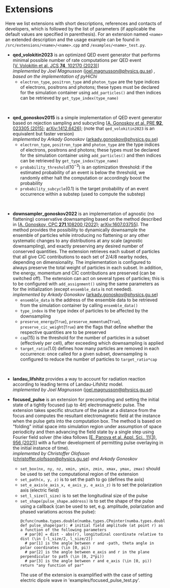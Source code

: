 # Extensions

Here we list extensions with short descriptions, references and contacts of developers, which is followed by the list of parameters (if applicable the default values are specified in parenthesis). For an extension named `<name>` an extended description and the usage example can be found in `/src/extensions/<name>/<name>.cpp` and `/examples/<name>_test.py`.

- **qed_volokitin2023** is an optimized QED event generator that performs minimal possible number of rate computations per QED event [[V.&nbsp;Volokitin et al. JCS **74**, 102170 (2023)](https://doi.org/10.1016/j.jocs.2023.102170)]<br/>
*implemented by Joel Magnusson* (joel.magnusson@physics.gu.se) *, based on the implementation of pyHiChi*
    - `electron_type`, `positron_type` and `photon_type` are the type indices of electrons, positrons and photons; these types must be declared for the simulation container using `add_particles()` and then indices can be retrieved by `get_type_index(type_name)`

</br>

- **qed_gonoskov2015** is a simple implementation of QED event generator based on rejection sampling and subcycling [[A.&nbsp;Gonoskov et al. PRE **92**, 023305 (2015)](https://journals.aps.org/pre/abstract/10.1103/PhysRevE.92.023305); [arXiv:1412.6426](https://arxiv.org/abs/1412.6426)]; (note that `qed_volokitin2023` is an equivalent but faster version)<br/>
*implemented by Arkady Gonoskov* (arkady.gonoskov@physics.gu.se)
    - `electron_type`, `positron_type` and `photon_type` are the type indices of electrons, positrons and photons; these types must be declared for the simulation container using `add_particles()` and then indices can be retrieved by `get_type_index(type_name)`
    - `probability_threshold`($10^{-3}$) is an optimization threshold: if the estimated probability of an event is below the threshold, we randomly either halt the computation or accordingly boost the probability
    - `probability_subcycle`(0.1) is the target probability of an event occurrence within a substep (used to compute the substep)

</br>

- **downsampler_gonoskov2022** is an implementation of agnostic (no flattening) conservative downsampling based on the method described in [[A.&nbsp;Gonoskov, CPC **271**,108200 (2022)](https://doi.org/10.1016/j.cpc.2021.108200); [arXiv:1607.03755](https://arxiv.org/abs/1607.03755)]. The method provides the possibility to dynamically downsample the ensemble of particles while introducing no flattening or any other systematic changes to any distributions at any scale (agnostic downsampling), and exactly preserving any desired number of conserved quantities. The extension retrieves each subset of particles that all give CIC contributions to each set of 2/4/8 nearby nodes, depending on dimensionality. The implementation is configured to always preserve the total weight of particles in each subset. In addition, the energy, momentum and CIC contributions are preserved (can be switched off). The extension can act on several types of particles; this is to be configured with `add_assignment()` using the same parameters as for the initialization (except `ensemble_data` is not needed). </br>
*implemented by Arkady Gonoskov* (arkady.gonoskov@physics.gu.se)
    - `ensemble_data` is the address of the ensemble data to be retrieved from the simulation container by calling `ensemble_data()`
    - `type_index` is the type index of particles to be affected by the downsampling
    - `preserve_energy`(`True`), `preserve_momentum`(`True`), `preserve_cic_weight`(`True`) are the flags that define whether the respective quantities are to be preserved
    - `cap`(15) is the threshold for the number of particles in a subset (effectively per cell), after exceeding which downsampling is applied
    - `target_ratio`(1.0) defines how many particles are removed in each occurrence: once called for a given subset, downsampling is configured to reduce the number of particles to `target_ratio*cap`

</br>

- **landau_lifshitz** provides a way to account for radiation reaction according to leading terms of Landau-Lifshitz model.</br>
*implemented by Joel Magnusson* (joel.magnusson@physics.gu.se)

- **focused_pulse** is an extension for precomputing and setting the initial state of a tightly focused (up to $4\pi$) electromagnetic pulse. The extension takes specific structure of the pulse at a distance from the focus and computes the resultant electromagnetic field at the instance when the pulse gets into the computation box. The method is based on "folding" initial space into simulation region under assumption of space periodicity and then advancing the field state by a single step using Fourier field solver (the idea follows [[E.&nbsp;Panova et al. Appl. Sci., 11(3), 956 (2021)]](https://www.mdpi.com/2076-3417/11/3/956) with a further development of permitting pulse overlaying in the initial instance of time).<br/>
*implemented by Christoffer Olofsson* (christoffer.olofsson@physics.gu.se) *and Arkady Gonoskov* </br>
    - `set_box(nx, ny, nz, xmin, ymin, zmin, xmax, ymax, zmax)` should be used to set the computational region of the extension
    - `set_path(x, y, z)` is to set the path to go (defines the axis)
    - `set_e_axis(e_axis_x, e_axis_y, e_axis_z)` is to set the polarization axis (electric field)
    - `set_l_size(l_size)` is to set the longitudinal size of the pulse
    - `set_shape(pulse_shape.address)` is to set the shape of the pulse using a callback (can be used to set, e.g. amplitude, polarization and phased variations across the pulse):
      ```
      @cfunc(numba.types.double(numba.types.CPointer(numba.types.double)))
      def pulse_shape(par): # initial field amplitude (at point r) as a function of the following parameters
        # par[0] = dist - abs(r), longitudinal coordinate relative to dist (\in [-l_size/2, l_size/2])
        # par[1] is the angle between r and -path, theta angle in polar coordinates (\in [0, pi))
        # par[2] is the angle between e_axis and r in the plane perpendicular to path (\in [0, 2*pi))
        # par[3] is the angle between r and e_axis (\in [0, pi)) 
      return "any function of par"
      ```
      The use of the extension is examplified with the case of setting electric dipole wave in 'examples/focused_pulse_test.py'.
